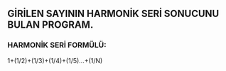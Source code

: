 ## GİRİLEN SAYININ HARMONİK SERİ SONUCUNU BULAN PROGRAM.

### HARMONİK SERİ FORMÜLÜ:
1+(1/2)+(1/3)+(1/4)+(1/5)...+(1/N)